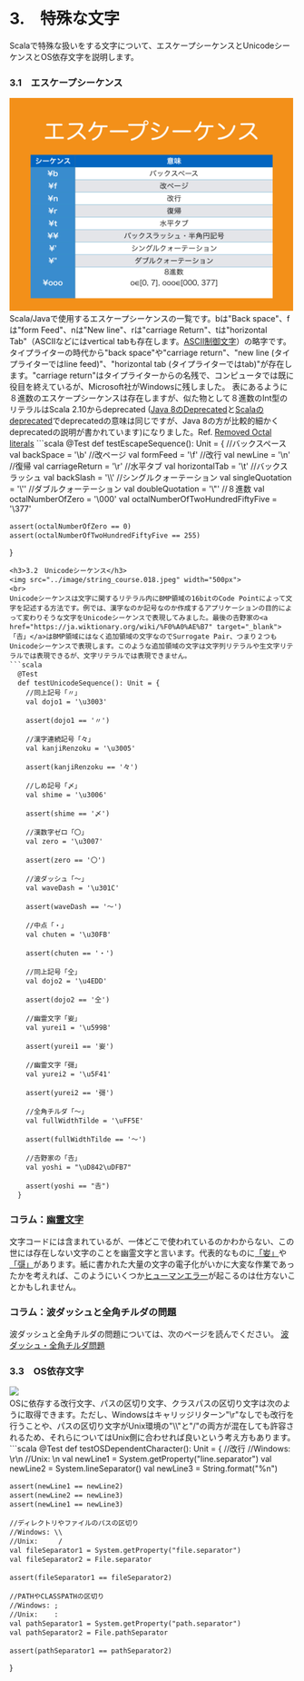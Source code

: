 # 3.　特殊な文字
Scalaで特殊な扱いをする文字について、エスケープシーケンスとUnicodeシーケンスとOS依存文字を説明します。
<h3>3.1　エスケープシーケンス</h3>
<img src="../image/string_course.017.jpeg" width="500px">
<br>
Scala/Javaで使用するエスケープシーケンスの一覧です。bは"Back space"、fは"form Feed"、nは"New line"、rは"carriage Return"、tは"horizontal Tab"（ASCIIなどにはvertical tabも存在します。<a href="https://ja.wikipedia.org/wiki/ASCII#ASCII.E5.88.B6.E5.BE.A1.E6.96.87.E5.AD.97" target="_blank">ASCII制御文字</a>）の略字です。タイプライターの時代から"back space"や"carriage return"、"new line (タイプライターではline feed)"、"horizontal tab (タイプライターではtab)"が存在します。"carriage return"はタイプライターからの名残で、コンピュータでは既に役目を終えているが、Microsoft社がWindowsに残しました。  
表にあるように８進数のエスケープシーケンスは存在しますが、似た物として８進数のInt型のリテラルはScala 2.10からdeprecated (<a href="http://docs.oracle.com/javase/jp/8/docs/api/java/lang/Deprecated.html" target="_blank">Java 8のDeprecated</a>と<a href="http://www.scala-lang.org/api/current/index.html#scala.deprecated" target="_blank">Scalaのdeprecated</a>でdeprecatedの意味は同じですが、Java 8の方が比較的細かくdeprecatedの説明が書かれています)になりました。Ref. 
<a href="https://github.com/scala/scala-dist/pull/20" target="_blank">Removed Octal literals</a>
```scala
  @Test
  def testEscapeSequence(): Unit = {
    //バックスペース
    val backSpace = '\b'
    //改ページ
    val formFeed = '\f'
    //改行
    val newLine = '\n'
    //復帰
    val carriageReturn = '\r'
    //水平タブ
    val horizontalTab = '\t'
    //バックスラッシュ
    val backSlash = '\\'
    //シングルクォーテーション
    val singleQuotation = '\''
    //ダブルクォーテーション
    val doubleQuotation = '\"'
    //８進数
    val octalNumberOfZero = '\000'
    val octalNumberOfTwoHundredFiftyFive = '\377'

    assert(octalNumberOfZero == 0)
    assert(octalNumberOfTwoHundredFiftyFive == 255)
  }
```
<h3>3.2　Unicodeシーケンス</h3>
<img src="../image/string_course.018.jpeg" width="500px">
<br>
Unicodeシーケンスは文字に関するリテラル内にBMP領域の16bitのCode Pointによって文字を記述する方法です。例では、漢字なのか記号なのか作成するアプリケーションの目的によって変わりそうな文字をUnicodeシーケンスで表現してみました。最後の𠮷野家の<a href="https://ja.wiktionary.org/wiki/%F0%A0%AE%B7" target="_blank">「𠮷」</a>はBMP領域にはなく追加領域の文字なのでSurrogate Pair、つまり２つもUnicodeシーケンスで表現します。このような追加領域の文字は文字列リテラルや生文字リテラルでは表現できるが、文字リテラルでは表現できません。
```scala
  @Test
  def testUnicodeSequence(): Unit = {
    //同上記号「〃」
    val dojo1 = '\u3003'

    assert(dojo1 == '〃')

    //漢字連続記号「々」
    val kanjiRenzoku = '\u3005'

    assert(kanjiRenzoku == '々')

    //しめ記号「〆」
    val shime = '\u3006'

    assert(shime == '〆')

    //漢数字ゼロ「〇」
    val zero = '\u3007'

    assert(zero == '〇')

    //波ダッシュ「〜」
    val waveDash = '\u301C'

    assert(waveDash == '〜')

    //中点「・」
    val chuten = '\u30FB'

    assert(chuten == '・')

    //同上記号「仝」
    val dojo2 = '\u4EDD'

    assert(dojo2 == '仝')

    //幽霊文字「妛」
    val yurei1 = '\u599B'

    assert(yurei1 == '妛')

    //幽霊文字「彁」
    val yurei2 = '\u5F41'

    assert(yurei2 == '彁')

    //全角チルダ「～」
    val fullWidthTilde = '\uFF5E'

    assert(fullWidthTilde == '～')

    //𠮷野家の「𠮷」
    val yoshi = "\uD842\uDFB7"

    assert(yoshi == "𠮷")
  }
```
<h3>コラム：<a href="https://ja.wikipedia.org/wiki/%E5%B9%BD%E9%9C%8A%E6%96%87%E5%AD%97" target="_blank">幽霊文字</a></h3>
文字コードには含まれているが、一体どこで使われているのかわからない、この世には存在しない文字のことを幽霊文字と言います。代表的なものに<a href="https://ja.wiktionary.org/wiki/%E5%A6%9B" target="_blank">「妛」</a>や<a href="https://ja.wiktionary.org/wiki/%E5%BD%81" target="_blank">「彁」</a>があります。紙に書かれた大量の文字の電子化がいかに大変な作業であったかを考えれば、このようにいくつか<a href="https://ja.wikipedia.org/wiki/%E3%83%92%E3%83%A5%E3%83%BC%E3%83%9E%E3%83%B3%E3%82%A8%E3%83%A9%E3%83%BC" target="_blank">ヒューマンエラー</a>が起こるのは仕方ないことかもしれません。
<h3>コラム：波ダッシュと全角チルダの問題</h3>
波ダッシュと全角チルダの問題については、次のページを読んでください。  
<a href="https://ja.wikipedia.org/wiki/Unicode#.E6.B3.A2.E3.83.80.E3.83.83.E3.82.B7.E3.83.A5.E3.83.BB.E5.85.A8.E8.A7.92.E3.83.81.E3.83.AB.E3.83.80.E5.95.8F.E9.A1.8C" target="_blank">波ダッシュ・全角チルダ問題</a>
<h3>3.3　OS依存文字</h3>
<img src="https://github.com/ynupc/scalastringcourse/blob/master/image/day2/string_course.019.jpeg" width="500px">
<br>
OSに依存する改行文字、パスの区切り文字、クラスパスの区切り文字は次のように取得できます。ただし、Windowsはキャリッジリターン"\r"なしでも改行を行うことや、パスの区切り文字がUnix環境の"\\"と"/"の両方が混在しても許容されるため、それらについてはUnix側に合わせれば良いという考え方もあります。
```scala
  @Test
  def testOSDependentCharacter(): Unit = {
    //改行
    //Windows: \r\n
    //Unix:      \n
    val newLine1 = System.getProperty("line.separator")
    val newLine2 = System.lineSeparator()
    val newLine3 = String.format("%n")

    assert(newLine1 == newLine2)
    assert(newLine2 == newLine3)
    assert(newLine1 == newLine3)

    //ディレクトリやファイルのパスの区切り
    //Windows: \\
    //Unix:     /
    val fileSeparator1 = System.getProperty("file.separator")
    val fileSeparator2 = File.separator

    assert(fileSeparator1 == fileSeparator2)

    //PATHやCLASSPATHの区切り
    //Windows: ;
    //Unix:    :
    val pathSeparator1 = System.getProperty("path.separator")
    val pathSeparator2 = File.pathSeparator

    assert(pathSeparator1 == pathSeparator2)
  }
```
